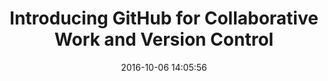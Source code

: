---
layout: page
title: "Introducing GitHub for Collaborative Work and Version Control"
date: 2016-10-06 14:05:56
time: " min"
following: _articles/get-your-project-online/the-github-interface-and-markdown.md
---
